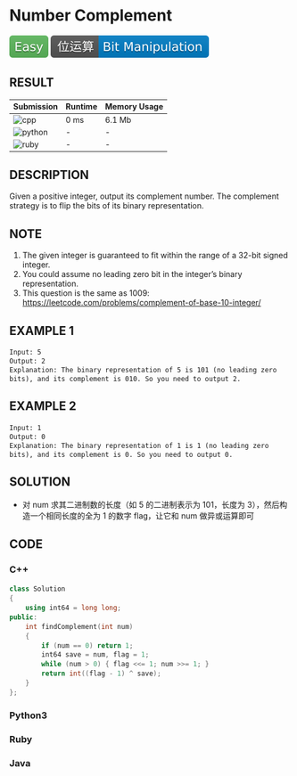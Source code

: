 # Number Complement

![Easy](../../materials/-Easy-5cb85c.svg) ![Bit_Manipulation](../../materials/位运算-Bit_Manipulation-007ec6.svg)

## RESULT

| Submission                                                        | Runtime | Memory Usage |
| ----------------------------------------------------------------- | ------- | ------------ |
| ![cpp](https://img.shields.io/badge/leetcode476-cpp-f34b7d.svg)   | 0 ms    | 6.1 Mb       |
| ![python](https://img.shields.io/badge/leetcode476-py-3572A5.svg) | -       | -            |
| ![ruby](https://img.shields.io/badge/leetcode476-rb-701516.svg)   | -       | -            |

## DESCRIPTION

Given a positive integer, output its complement number. The complement strategy is to flip the bits of its binary representation.

## NOTE

1. The given integer is guaranteed to fit within the range of a 32-bit signed integer.
2. You could assume no leading zero bit in the integer’s binary representation.
3. This question is the same as 1009: <https://leetcode.com/problems/complement-of-base-10-integer/>

## EXAMPLE 1

```plain
Input: 5
Output: 2
Explanation: The binary representation of 5 is 101 (no leading zero bits), and its complement is 010. So you need to output 2.
```

## EXAMPLE 2

```plain
Input: 1
Output: 0
Explanation: The binary representation of 1 is 1 (no leading zero bits), and its complement is 0. So you need to output 0.
```

## SOLUTION

* 对 num 求其二进制数的长度（如 5 的二进制表示为 101，长度为 3），然后构造一个相同长度的全为 1 的数字 flag，让它和 num 做异或运算即可

## CODE

### C++

```cpp
class Solution
{
    using int64 = long long;
public:
    int findComplement(int num)
    {
        if (num == 0) return 1;
        int64 save = num, flag = 1;
        while (num > 0) { flag <<= 1; num >>= 1; }
        return int((flag - 1) ^ save);
    }
};
```

### Python3

### Ruby

### Java
